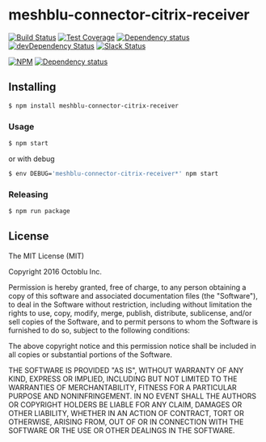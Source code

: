# meshblu-connector-citrix-receiver

[![Build Status](https://travis-ci.org/octoblu/meshblu-connector-citrix-receiver.svg?branch=master)](https://travis-ci.org/octoblu/meshblu-connector-citrix-receiver)
[![Test Coverage](https://codecov.io/gh/octoblu/meshblu-connector-citrix-receiver/branch/master/graph/badge.svg)](https://codecov.io/gh/octoblu/meshblu-connector-citrix-receiver)
[![Dependency status](http://img.shields.io/david/octoblu/meshblu-connector-citrix-receiver.svg?style=flat)](https://david-dm.org/octoblu/meshblu-connector-citrix-receiver)
[![devDependency Status](http://img.shields.io/david/dev/octoblu/meshblu-connector-citrix-receiver.svg?style=flat)](https://david-dm.org/octoblu/meshblu-connector-citrix-receiver#info=devDependencies)
[![Slack Status](http://community-slack.octoblu.com/badge.svg)](http://community-slack.octoblu.com)

[![NPM](https://nodei.co/npm/meshblu-connector-citrix-receiver.svg?style=flat)](https://npmjs.org/package/meshblu-connector-citrix-receiver)
[![Dependency status](http://img.shields.io/david/octoblu/meshblu-connector-citrix-receiver.svg?style=flat)](https://david-dm.org/octoblu/meshblu-connector-citrix-receiver)


## Installing

```bash
$ npm install meshblu-connector-citrix-receiver
```

### Usage

```bash
$ npm start
```

or with debug

```bash
$ env DEBUG='meshblu-connector-citrix-receiver*' npm start
```

### Releasing

```bash
$ npm run package
```

## License

The MIT License (MIT)

Copyright 2016 Octoblu Inc.

Permission is hereby granted, free of charge, to any person obtaining a copy
of this software and associated documentation files (the "Software"), to deal
in the Software without restriction, including without limitation the rights
to use, copy, modify, merge, publish, distribute, sublicense, and/or sell
copies of the Software, and to permit persons to whom the Software is
furnished to do so, subject to the following conditions:

The above copyright notice and this permission notice shall be included in
all copies or substantial portions of the Software.

THE SOFTWARE IS PROVIDED "AS IS", WITHOUT WARRANTY OF ANY KIND, EXPRESS OR
IMPLIED, INCLUDING BUT NOT LIMITED TO THE WARRANTIES OF MERCHANTABILITY,
FITNESS FOR A PARTICULAR PURPOSE AND NONINFRINGEMENT. IN NO EVENT SHALL THE
AUTHORS OR COPYRIGHT HOLDERS BE LIABLE FOR ANY CLAIM, DAMAGES OR OTHER
LIABILITY, WHETHER IN AN ACTION OF CONTRACT, TORT OR OTHERWISE, ARISING FROM,
OUT OF OR IN CONNECTION WITH THE SOFTWARE OR THE USE OR OTHER DEALINGS IN
THE SOFTWARE.
